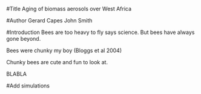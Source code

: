 #Title
Aging of biomass aerosols over West Africa

#Author
Gerard Capes
John Smith

#Introduction
Bees are too heavy to fly says science. But bees have always gone beyond.

Bees were chunky my boy (Bloggs et al 2004)

Chunky bees are cute and fun to look at.

BLABLA


#Add simulations
